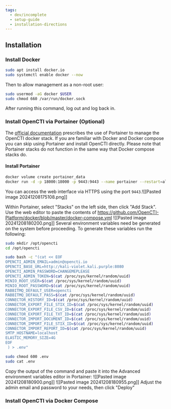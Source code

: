 ```yaml
---
tags:
  - dev/incomplete
  - setup-guide
  - installation-directions
---
```

## Installation
### Install Docker
```bash
sudo apt install docker.io
sudo systemctl enable docker --now
```
Then to allow management as a non-root user:
```bash
sudo usermod -aG docker $USER
sudo chmod 660 /var/run/docker.sock
```
After running this command, log out and log back in.

### Install OpenCTI via Portainer (Optional)
The [official documentation](https://gitlab.com/kalilinux/kali-purple/documentation/-/wikis/101_20:-OpenCTI-Installation) prescribes the use of Portainer to manage the OpenCTI docker stack. If you are familiar with Docker and Docker compose you can skip using Portainer and install OpenCTI directly. Please note that Portainer stacks do not function in the same way that Docker compose stacks do.
#### Install Portainer
```bash
docker volume create portainer_data
docker run -d -p 18000:18000 -p 9443:9443 --name portainer --restart=always -v /var/run/docker.sock:/var/run/docker.sock -v portainer_data:/data portainer/portainer-ce:latest
```
You can access the web interface via HTTPS using the port `9443`.![[Pasted image 20241208175108.png]]

Within Portainer, select "Stacks" on the left side, then click "Add Stack".
Use the web editor to paste the contents of https://github.com/OpenCTI-Platform/docker/blob/master/docker-compose.yml ![[Pasted image 20241208180200.png]]
Several environment variables need be generated on the system before proceeding. To generate these variables run the following:
```bash
sudo mkdir /opt/opencti
cd /opt/opencti

sudo bash -c "(cat << EOF
OPENCTI_ADMIN_EMAIL=admin@opencti.io
OPENCTI_BASE_URL=http://kali-violet.kali.purple:8080
OPENCTI_ADMIN_PASSWORD=CHANGEMEPLEASE
OPENCTI_ADMIN_TOKEN=$(cat /proc/sys/kernel/random/uuid)
MINIO_ROOT_USER=$(cat /proc/sys/kernel/random/uuid)
MINIO_ROOT_PASSWORD=$(cat /proc/sys/kernel/random/uuid)
RABBITMQ_DEFAULT_USER=opencti
RABBITMQ_DEFAULT_PASS=$(cat /proc/sys/kernel/random/uuid)
CONNECTOR_HISTORY_ID=$(cat /proc/sys/kernel/random/uuid)
CONNECTOR_EXPORT_FILE_STIX_ID=$(cat /proc/sys/kernel/random/uuid)
CONNECTOR_EXPORT_FILE_CSV_ID=$(cat /proc/sys/kernel/random/uuid)
CONNECTOR_EXPORT_FILE_TXT_ID=$(cat /proc/sys/kernel/random/uuid)
CONNECTOR_IMPORT_DOCUMENT_ID=$(cat /proc/sys/kernel/random/uuid)
CONNECTOR_IMPORT_FILE_STIX_ID=$(cat /proc/sys/kernel/random/uuid)
CONNECTOR_IMPORT_REPORT_ID=$(cat /proc/sys/kernel/random/uuid)
SMTP_HOSTNAME=localhost
ELASTIC_MEMORY_SIZE=4G
EOF
 ) > .env"

sudo chmod 600 .env
sudo cat .env
```
Copy the output of the command and paste it into the Advanced environment variables editor in Portainer: ![[Pasted image 20241208180900.png]]
![[Pasted image 20241208180955.png]]
Adjust the admin email and password to your needs, then click "Deploy"


### Install OpenCTI via Docker Compose